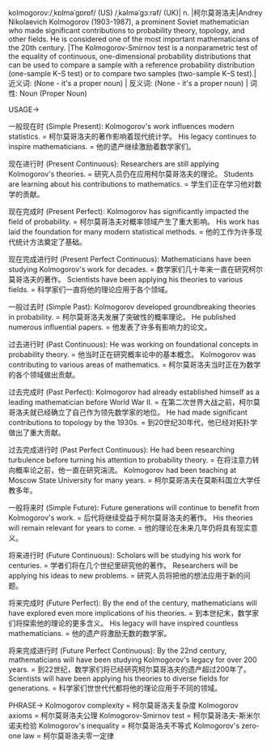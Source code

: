 kolmogorov:/ˌkɒlməˈɡɒrɒf/ (US) /ˌkəlməˈɡɔːrəf/ (UK)| n. |柯尔莫哥洛夫|Andrey Nikolaevich Kolmogorov (1903-1987), a prominent Soviet mathematician who made significant contributions to probability theory, topology, and other fields.  He is considered one of the most important mathematicians of the 20th century. |The Kolmogorov-Smirnov test is a nonparametric test of the equality of continuous, one-dimensional probability distributions that can be used to compare a sample with a reference probability distribution (one-sample K–S test) or to compare two samples (two-sample K–S test).| 近义词: (None - it's a proper noun) | 反义词: (None - it's a proper noun) | 词性: Noun (Proper Noun)


USAGE->

一般现在时 (Simple Present):
Kolmogorov's work influences modern statistics. = 柯尔莫哥洛夫的著作影响着现代统计学。
His legacy continues to inspire mathematicians. = 他的遗产继续激励着数学家们。

现在进行时 (Present Continuous):
Researchers are still applying Kolmogorov's theories. = 研究人员仍在应用柯尔莫哥洛夫的理论。
Students are learning about his contributions to mathematics. = 学生们正在学习他对数学的贡献。

现在完成时 (Present Perfect):
Kolmogorov has significantly impacted the field of probability. = 柯尔莫哥洛夫对概率领域产生了重大影响。
His work has laid the foundation for many modern statistical methods. = 他的工作为许多现代统计方法奠定了基础。

现在完成进行时 (Present Perfect Continuous):
Mathematicians have been studying Kolmogorov's work for decades. = 数学家们几十年来一直在研究柯尔莫哥洛夫的著作。
Scientists have been applying his theories to various fields. = 科学家们一直将他的理论应用于各个领域。


一般过去时 (Simple Past):
Kolmogorov developed groundbreaking theories in probability. = 柯尔莫哥洛夫发展了突破性的概率理论。
He published numerous influential papers. = 他发表了许多有影响力的论文。

过去进行时 (Past Continuous):
He was working on foundational concepts in probability theory. = 他当时正在研究概率论中的基本概念。
Kolmogorov was contributing to various areas of mathematics. = 柯尔莫哥洛夫当时正在为数学的各个领域做出贡献。

过去完成时 (Past Perfect):
Kolmogorov had already established himself as a leading mathematician before World War II. = 在第二次世界大战之前，柯尔莫哥洛夫就已经确立了自己作为领先数学家的地位。
He had made significant contributions to topology by the 1930s. = 到20世纪30年代，他已经对拓扑学做出了重大贡献。

过去完成进行时 (Past Perfect Continuous):
He had been researching turbulence before turning his attention to probability theory. = 在将注意力转向概率论之前，他一直在研究湍流。
Kolmogorov had been teaching at Moscow State University for many years. = 柯尔莫哥洛夫在莫斯科国立大学任教多年。


一般将来时 (Simple Future):
Future generations will continue to benefit from Kolmogorov's work. = 后代将继续受益于柯尔莫哥洛夫的著作。
His theories will remain relevant for years to come. = 他的理论在未来几年仍将具有现实意义。

将来进行时 (Future Continuous):
Scholars will be studying his work for centuries. = 学者们将在几个世纪里研究他的著作。
Researchers will be applying his ideas to new problems. = 研究人员将把他的想法应用于新的问题。

将来完成时 (Future Perfect):
By the end of the century, mathematicians will have explored even more implications of his theories. = 到本世纪末，数学家们将探索他的理论的更多含义。
His legacy will have inspired countless mathematicians. = 他的遗产将激励无数的数学家。

将来完成进行时 (Future Perfect Continuous):
By the 22nd century, mathematicians will have been studying Kolmogorov's legacy for over 200 years. = 到22世纪，数学家们将已经研究柯尔莫哥洛夫的遗产超过200年了。
Scientists will have been applying his theories to diverse fields for generations. = 科学家们世世代代都将他的理论应用于不同的领域。


PHRASE->
Kolmogorov complexity  = 柯尔莫哥洛夫复杂度
Kolmogorov axioms = 柯尔莫哥洛夫公理
Kolmogorov-Smirnov test = 柯尔莫哥洛夫-斯米尔诺夫检验
Kolmogorov's inequality = 柯尔莫哥洛夫不等式
Kolmogorov's zero-one law = 柯尔莫哥洛夫零一定律
